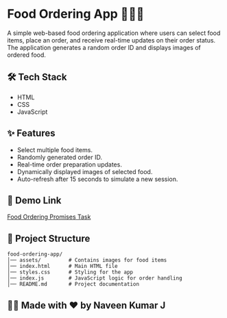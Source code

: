 # Food Ordering App 🍔🍟🍕

A simple web-based food ordering application where users can select food items, place an order, and receive real-time updates on their order status. The application generates a random order ID and displays images of ordered food.

## 🛠 Tech Stack
- HTML
- CSS
- JavaScript

## ✨ Features
- Select multiple food items.
- Randomly generated order ID.
- Real-time order preparation updates.
- Dynamically displayed images of selected food.
- Auto-refresh after 15 seconds to simulate a new session.

## 🔗 Demo Link
[Food Ordering Promises Task]()

## 📂 Project Structure
```
food-ordering-app/
│── assets/         # Contains images for food items
│── index.html      # Main HTML file
│── styles.css      # Styling for the app
│── index.js        # JavaScript logic for order handling
│── README.md       # Project documentation
```

## 👨‍💻 Made with ❤️ by Naveen Kumar J
